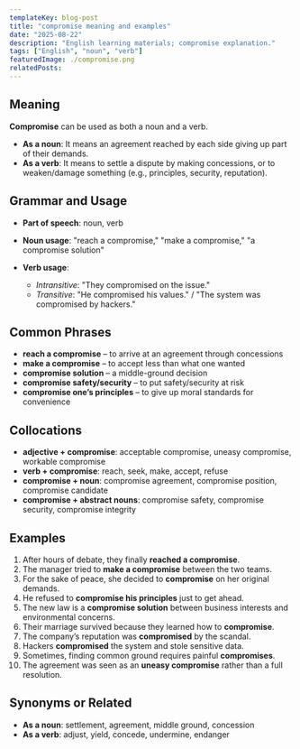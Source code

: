 ```yaml
---
templateKey: blog-post
title: "compromise meaning and examples"
date: "2025-08-22"
description: "English learning materials; compromise explanation."
tags: ["English", "noun", "verb"]
featuredImage: ./compromise.png
relatedPosts:
---
```


## Meaning

**Compromise** can be used as both a noun and a verb.

- **As a noun**: It means an agreement reached by each side giving up part of their demands.
- **As a verb**: It means to settle a dispute by making concessions, or to weaken/damage something (e.g., principles, security, reputation).

## Grammar and Usage

- **Part of speech**: noun, verb
- **Noun usage**: "reach a compromise," "make a compromise," "a compromise solution"
- **Verb usage**:

  - _Intransitive_: "They compromised on the issue."
  - _Transitive_: "He compromised his values." / "The system was compromised by hackers."

## Common Phrases

- **reach a compromise** – to arrive at an agreement through concessions
- **make a compromise** – to accept less than what one wanted
- **compromise solution** – a middle-ground decision
- **compromise safety/security** – to put safety/security at risk
- **compromise one’s principles** – to give up moral standards for convenience

## Collocations

- **adjective + compromise**: acceptable compromise, uneasy compromise, workable compromise
- **verb + compromise**: reach, seek, make, accept, refuse
- **compromise + noun**: compromise agreement, compromise position, compromise candidate
- **compromise + abstract nouns**: compromise safety, compromise security, compromise integrity

## Examples

1. After hours of debate, they finally **reached a compromise**.
2. The manager tried to **make a compromise** between the two teams.
3. For the sake of peace, she decided to **compromise** on her original demands.
4. He refused to **compromise his principles** just to get ahead.
5. The new law is a **compromise solution** between business interests and environmental concerns.
6. Their marriage survived because they learned how to **compromise**.
7. The company’s reputation was **compromised** by the scandal.
8. Hackers **compromised** the system and stole sensitive data.
9. Sometimes, finding common ground requires painful **compromises**.
10. The agreement was seen as an **uneasy compromise** rather than a full resolution.

## Synonyms or Related

- **As a noun**: settlement, agreement, middle ground, concession
- **As a verb**: adjust, yield, concede, undermine, endanger
